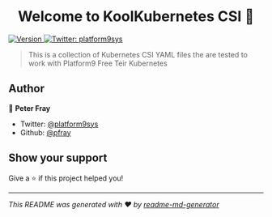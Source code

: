 <h1 align="center">Welcome to KoolKubernetes CSI 👋</h1>
<p>
  <a href="https://www.npmjs.com/package/csi" target="_blank">
    <img alt="Version" src="https://img.shields.io/npm/v/csi.svg">
  </a>
  <a href="https://twitter.com/platform9sys" target="_blank">
    <img alt="Twitter: platform9sys" src="https://img.shields.io/twitter/follow/platform9sys.svg?style=social" />
  </a>
</p>

> This is a collection of Kubernetes CSI YAML files the are tested to work with Platform9 Free Teir Kubernetes

## Author

👤 **Peter Fray**

* Twitter: [@platform9sys](https://twitter.com/platform9sys)
* Github: [@pfray](https://github.com/pfray)

## Show your support

Give a ⭐️ if this project helped you!

***
_This README was generated with ❤️ by [readme-md-generator](https://github.com/kefranabg/readme-md-generator)_
